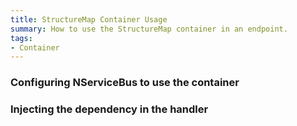 ```yaml
---
title: StructureMap Container Usage
summary: How to use the StructureMap container in an endpoint.
tags:
- Container
---
```


### Configuring NServiceBus to use the container 

<!-- import ContainerConfiguration -->

### Injecting the dependency in the handler

<!-- import InjectingDependency -->
   
